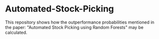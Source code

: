 # Automated-Stock-Picking
This repository shows how the outperformance probabilities mentioned in the paper: "Automated Stock Picking using Random Forests" may be calculated.
